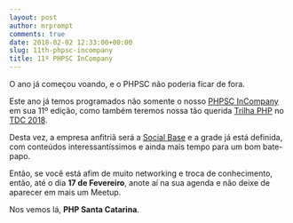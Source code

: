 ```yaml
---
layout: post
author: mrprompt
comments: true
date: 2018-02-02 12:33:00+00:00
slug: 11th-phpsc-incompany
title: 11º PHPSC InCompany
---
```


O ano já começou voando, e o PHPSC não poderia ficar de fora. 

Este ano já temos programados não somente o nosso 
[PHPSC InCompany](https://www.meetup.com/pt-BR/PHPSC-Floripa/events/247314768/) em sua 11º edição, 
como também teremos nossa tão querida [Trilha PHP](http://www.thedevelopersconference.com.br/tdc/2018/florianopolis/trilha-php) 
no [TDC 2018](http://www.thedevelopersconference.com.br/).

Desta vez, a empresa anfitriã será a [Social Base](https://www.socialbase.com.br/) e a grade já está definida, com
conteúdos interessantíssimos e ainda mais tempo para um bom bate-papo.

Então, se você está afim de muito networking e troca de conhecimento, então, até o dia **17 de Fevereiro**, anote aí 
na sua agenda e não deixe de aparecer em mais um Meetup.
 
Nos vemos lá,
**PHP Santa Catarina**.
